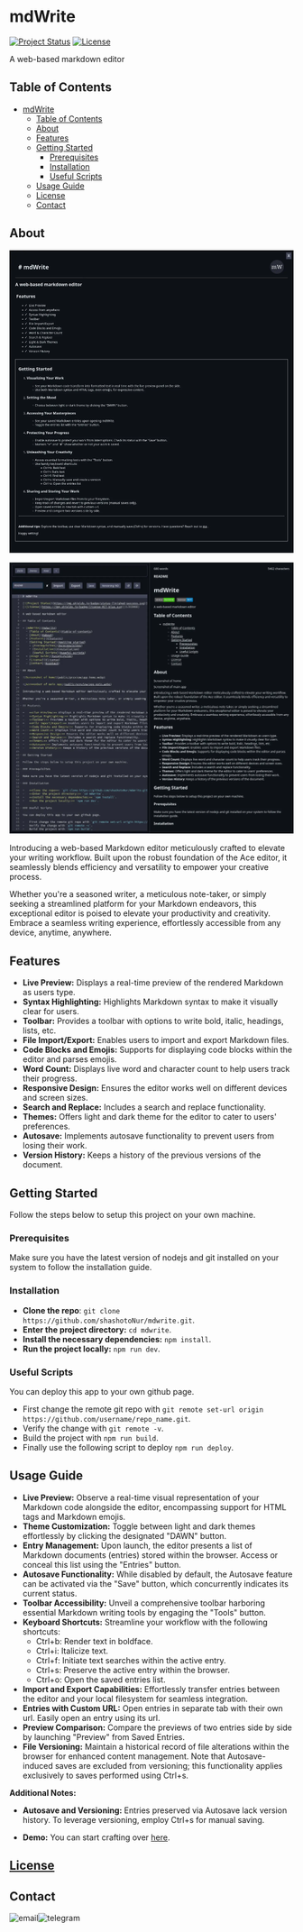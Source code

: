 # mdWrite

[![Project Status](https://img.shields.io/badge/status-finished-success.svg)]()
[![License](https://img.shields.io/badge/license-MIT-blue.svg)](LICENSE)

A web-based markdown editor

## Table of Contents

- [mdWrite](#mdwrite)
  - [Table of Contents](#table-of-contents)
  - [About](#about)
  - [Features](#features)
  - [Getting Started](#getting-started)
    - [Prerequisites](#prerequisites)
    - [Installation](#installation)
    - [Useful Scripts](#useful-scripts)
  - [Usage Guide](#usage-guide)
  - [License](#license)
  - [Contact](#contact)

## About

![Screenshot of home](public/preview/app_home.webp)

![Screenshot of main app](public/preview/app_main.webp)

Introducing a web-based Markdown editor meticulously crafted to elevate your writing workflow. Built upon the robust foundation of the Ace editor, it seamlessly blends efficiency and versatility to empower your creative process.

Whether you're a seasoned writer, a meticulous note-taker, or simply seeking a streamlined platform for your Markdown endeavors, this exceptional editor is poised to elevate your productivity and creativity. Embrace a seamless writing experience, effortlessly accessible from any device, anytime, anywhere.

## Features

-   **Live Preview:** Displays a real-time preview of the rendered Markdown as users type.
-   **Syntax Highlighting:** Highlights Markdown syntax to make it visually clear for users.
-   **Toolbar:** Provides a toolbar with options to write bold, italic, headings, lists, etc.
-   **File Import/Export:** Enables users to import and export Markdown files.
-   **Code Blocks and Emojis:** Supports for displaying code blocks within the editor and parses emojis.
-   **Word Count:** Displays live word and character count to help users track their progress.
-   **Responsive Design:** Ensures the editor works well on different devices and screen sizes.
-   **Search and Replace:** Includes a search and replace functionality.
-   **Themes:** Offers light and dark theme for the editor to cater to users' preferences.
-   **Autosave:** Implements autosave functionality to prevent users from losing their work.
-   **Version History:** Keeps a history of the previous versions of the document.

## Getting Started

Follow the steps below to setup this project on your own machine.

### Prerequisites

Make sure you have the latest version of nodejs and git installed on your system to follow the installation guide.

### Installation

-   **Clone the repo**: `git clone https://github.com/shashotoNur/mdwrite.git`.
-   **Enter the project directory:** `cd mdwrite`.
-   **Install the necessary dependencies:** `npm install`.
-   **Run the project locally:** `npm run dev`.

### Useful Scripts

You can deploy this app to your own github page.

-   First change the remote git repo with `git remote set-url origin https://github.com/username/repo_name.git`.
-   Verify the change with `git remote -v`.
-   Build the project with `npm run build`.
-   Finally use the following script to deploy `npm run deploy`.

## Usage Guide

-   **Live Preview:** Observe a real-time visual representation of your Markdown code alongside the editor, encompassing support for HTML tags and Markdown emojis.
-   **Theme Customization:** Toggle between light and dark themes effortlessly by clicking the designated "DAWN" button.
-   **Entry Management:** Upon launch, the editor presents a list of Markdown documents (entries) stored within the browser. Access or conceal this list using the "Entries" button.
-   **Autosave Functionality:** While disabled by default, the Autosave feature can be activated via the "Save" button, which concurrently indicates its current status.
-   **Toolbar Accessibility:** Unveil a comprehensive toolbar harboring essential Markdown writing tools by engaging the "Tools" button.
-   **Keyboard Shortcuts:** Streamline your workflow with the following shortcuts:
    -   Ctrl+b: Render text in boldface.
    -   Ctrl+i: Italicize text.
    -   Ctrl+f: Initiate text searches within the active entry.
    -   Ctrl+s: Preserve the active entry within the browser.
    -   Ctrl+o: Open the saved entries list.
-   **Import and Export Capabilities:** Effortlessly transfer entries between the editor and your local filesystem for seamless integration.
-   **Entries with Custom URL:** Open entries in separate tab with their own url. Easily open an entry using its url.
-   **Preview Comparison:** Compare the previews of two entries side by side by launching "Preview" from Saved Entries.
-   **File Versioning:** Maintain a historical record of file alterations within the browser for enhanced content management. Note that Autosave-induced saves are excluded from versioning; this functionality applies exclusively to saves performed using Ctrl+s.

**Additional Notes:**

-   **Autosave and Versioning:** Entries preserved via Autosave lack version history. To leverage versioning, employ Ctrl+s for manual saving.

-   **Demo:** You can start crafting over [here](https://shashotoNur.github.io/mdwrite/).

## [License](LICENSE)

## Contact

[<img align="left" alt="email" src="https://img.shields.io/badge/email-8838FF?logo=proton&logoColor=white&style=for-the-badge" />](mailto:shashoto.nur@proton.me?subject=Wanted%20to%20talk%20about%20mdWrite)
[<img align="left" alt="telegram" src="https://img.shields.io/badge/telegram-229ED9?logo=telegram&logoColor=white&style=for-the-badge" />](https://t.me/shashoto)
